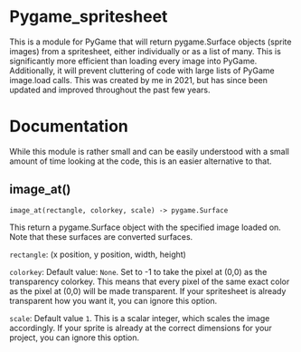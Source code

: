 # Pygame_spritesheet
This is a module for PyGame that will return pygame.Surface objects (sprite images) from a spritesheet, either individually or as a list of many. This is significantly more efficient
than loading every image into PyGame. Additionally, it will prevent cluttering of code with large lists of PyGame image.load calls. This was created by me in 2021,
but has since been updated and improved throughout the past few years.

# Documentation
While this module is rather small and can be easily understood with a small amount of time looking at the code, this is an easier alternative to that.

## image_at()

  `image_at(rectangle, colorkey, scale) -> pygame.Surface`

  This return a pygame.Surface object with the specified image loaded on. Note that these surfaces are converted surfaces.
  
  `rectangle`: (x position, y position, width, height)

  `colorkey`: Default value: `None`. Set to -1 to take the pixel at (0,0) as the transparency colorkey. This means that every pixel of the same exact color as the pixel at (0,0) will be 
  made transparent. If your spritesheet is already transparent how you want it, you can ignore this option.

  `scale`: Default value `1`. This is a scalar integer, which scales the image accordingly. If your sprite is already at the correct dimensions for your project, you can ignore this option.
